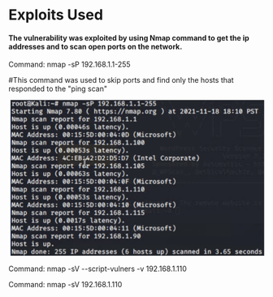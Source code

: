 # Exploits Used 

#### The vulnerability was exploited by using Nmap command to get the ip addresses and to scan open ports on the network. 

Command: nmap -sP 192.168.1.1-255

#This command was used to skip ports and find only the hosts that responded to the "ping scan"

![Image2](/images/Image2.png)

Command: nmap -sV --script-vulners -v 192.168.1.110

Command: nmap -sV 192.168.1.110


